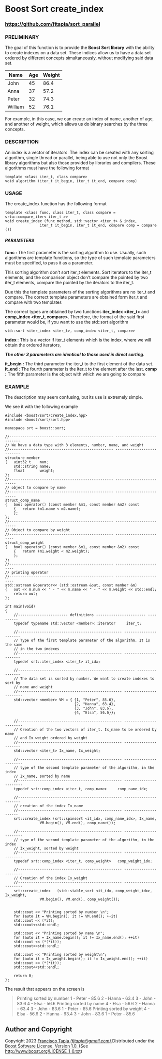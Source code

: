 
<h1>Boost Sort create_index
<h3> <a href="https://github.com/fjtapia/sort_parallel">https://github.com/fjtapia/sort_parallel</a> </h3>

<h3>PRELIMINARY</h3>

The goal of this function is to provide the **Boost Sort library** with the ability to create indexes on a data set. These indices allow us to have a data set ordered by different concepts simultaneously, without modifying said data set.

| Name | Age | Weight |
| --- | --- | --- |
| John | 45 | 86.4 |
| Anna | 37 | 57.2|
| Peter| 32 | 74.3 |
| William | 52 | 76.1 |

For example, in this case, we can create an index of name, another of age, and another of weight, which allows us do binary searches by the three concepts.



<h3>DESCRIPTION</h3>

An index is a vector of iterators. The index can be created with any sorting algorithm, single thread or parallel, being able to use not only the Boost library algorithms but also those provided by libraries and compilers. These algorithms must have the following format


    template <class iter_t, class compare>
    void algorithm (iter_t it_begin, iter_t it_end, compare comp)

<h3>USAGE</h3>

The create_index function has the following format

    template <class func, class iter_t, class compare = srtu::compare_iter< iter_t >>
    void create_index (func method, std::vector <iter_t> & index,
		            iter_t it_begin, iter_t it_end, compare comp = compare ())


<h5>PARAMETERS</h5>

**func :** The first parameter is the sorting algorithm to use. Usually, such algorithms are template functions, so the type of such template parameters must be specified, to pass it as a parameter.

This sorting algorithm don't sort iter_t elements. Sort iterators to the iter_t  elements, and the comparison object don't compare the pointed by two iter_t elements, compare the pointed by the iterators to the iter_t.

Due this the template parameters of the sorting algorithms are no iter_t and compare. The correct template parameters are obtained form iter_t and compare with two templates


The correct types are obtained by two functions **iter_index <iter_t>** and **comp_index <iter_t, compare>**. Therefore, the format of the said first parameter would be, if you want to use the std::sort algorithm

    std::sort <iter_index <iter_t>, comp_index <iter_t, compare>

**index :** This is a vector if  iter_t elements which is the index, where we will obtain the ordered iterators,

***The other 3 parameters are identical to those used in direct sorting.***

**it_begin :** The third parameter the iter_t to the first element of the data set.
**it_end :** The fourth parameter is the iter_t to the element after the last.
**comp :** The fifth parameter is the object with which we are going to compare


<h3>EXAMPLE</h3>

The description may seem confusing, but its use is extremely simple.

We see it with the following example

    #include <boost/sort/create_index.hpp>
    #include <boost/sort/sort.hpp>

    namespace srt = boost::sort;

    //------------------------------------------------ --------------------------
    // We have a data type with 3 elements, number, name, and weight
    //------------------------------------------------ --------------------------
    structure member
    {   uint32_t    num;
        std::string name;
        float       weight;
    };
    //------------------------------------------------ ------------------------
    // object to compare by name
    //------------------------------------------------ ------------------------
    struct_comp_name
    {   bool operator() (const member &m1, const member &m2) const
        {   return (m1.name < m2.name);
        };
    };
    //------------------------------------------------ ------------------------
    // Object to compare by weight
    //------------------------------------------------ -----------------------
    struct_comp_weight
    {   bool operator() (const member &m1, const member &m2) const
        {   return (m1.weight < m2.weight);
        };
    };
    //------------------------------------------------ -----------------------
    // printing operator
    //------------------------------------------------ -----------------------
    std::ostream &operator<< (std::ostream &out, const member &m)
    {   out << m.num << " - " << m.name << " - " << m.weight << std::endl;
        return out;
    };

    int main(void)
    {
        //----------------------- definitions ----------------------- ----------
        typedef typename std::vector <member>::iterator 	iter_t;

        //------------------------------------------------ ----------------------
        // Type of the first template parameter of the algorithm. It is the same
        // in the two indexes
        //------------------------------------------------ ----------------------
        typedef srt::iter_index <iter_t> it_idx;

        //------------------------------------------------------ ----------------
        // The data set is sorted by number. We want to create indexes to sort by
        // name and weight
        //------------------------------------------------ -----------------------
        std::vector <member> VM = { {1, "Peter", 85.6},
                                    {2, "Hanna", 63.4},
                                    {3, "John", 83.6},
                                    {4, "Elsa", 56.6}};

        //------------------------------------------------ -----------------------
        // Creation of the two vectors of iter_t. Ix_name to be ordered by name
        // and Ix_weight ordered by weight
        //------------------------------------------------ ----------------------
        std::vector <iter_t> Ix_name, Ix_weight;

        //------------------------------------------------ -----------------------
        // type of the second template parameter of the algorithm, in the index
        // Ix_name, sorted by name
        //------------------------------------------------ -----------------------
        typedef srt::comp_index <iter_t, comp_name>     comp_name_idx;

        //------------------------------------------------ ----------------------
        // creation of the index Ix_name
        //------------------------------------------------ ---------------------
        srt::create_index (srt::spinsort <it_idx, comp_name_idx>, Ix_name,
    		        VM.begin(), VM.end(), comp_name());

        //------------------------------------------------ -----------------------
        // type of the second template parameter of the algorithm, in the index
        // Ix_weight, sorted by weight
        //------------------------------------------------ -----------------------
        typedef srt::comp_index <iter_t, comp_weight> 	comp_weight_idx;

        //------------------------------------------------ -----------------------
        // Creation of the index Ix_weight
        //------------------------------------------------ -----------------------
        srt::create_index   (std::stable_sort <it_idx, comp_weight_idx>, Ix_weight,
    		        VM.begin(), VM.end(), comp_weight());


        std::cout << "Printing sorted by number \n";
        for (auto it = VM.begin(); it != VM.end(); ++it)
        std::cout << (*it);
        std::cout<<std::endl;

        std::cout << "Printing sorted by name \n";
        for (auto it = Ix_name.begin(); it != Ix_name.end(); ++it)
        std::cout << (*(*it));
        std::cout<<std::endl;

        std::cout << "Printing sorted by weight\n";
        for (auto it = Ix_weight.begin(); it != Ix_weight.end(); ++it)
        std::cout << (*(*it));
        std::cout<<std::endl;

        return 0;
    };

The result that appears on the screen is

>Printing sorted by number
1 - Peter - 85.6
2 - Hanna - 63.4
3 - John - 83.6
4 - Elsa - 56.6
>Printing sorted by name
4 - Elsa - 56.6
2 - Hanna - 63.4
3 - John - 83.6
1 - Peter - 85.6
>Printing sorted by weight
4 - Elsa - 56.6
2 - Hanna - 63.4
3 - John - 83.6
1 - Peter - 85.6



<h2>Author and Copyright</h2>

Copyright 2023  [Francisco Tapia *(fjtapia@gmail.com)* ](mail:fjtapia@gmail.com)
Distributed under the [Boost Software License, Version 1.0. ](http://www.boost.org/LICENSE_1_0.txt)  (See http://www.boost.org/LICENSE_1_0.txt)
